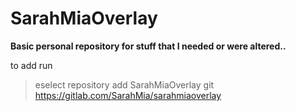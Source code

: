 # SarahMiaOverlay

**Basic personal repository for stuff that I needed or were altered..**

to add run

> eselect repository add SarahMiaOverlay git https://gitlab.com/SarahMia/sarahmiaoverlay
